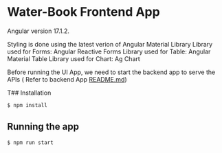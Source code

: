 # Water-Book Frontend App

Angular version 17.1.2.

Styling is done using the latest verion of Angular Material Library
Library used for Forms: Angular Reactive Forms
Library used for Table: Angular Material Table
Library used for Chart: Ag Chart

Before running the UI App, we need to start the backend app to serve the APIs ( Refer to backend App [README.md](https://github.com/dechkechamada/Water-Book-backend-app/blob/master/README.md))

T## Installation

```bash
$ npm install
```

## Running the app

```bash
$ npm run start

```

